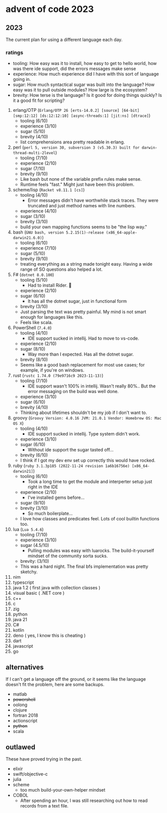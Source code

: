 # advent of code 2023

## 2023

The current plan for using a different language each day.

### ratings

- tooling: How easy was it to install, how easy to get to hello world, how was there ide support, did the errors messages make sense
- experience: How much experience did I have with this sort of language going in.
- sugar: How much syntactical sugar was built into the language? How easy was it to pull outside modules? How large is the ecosystem?
- brevity: How terse is the language? Is it good for doing things quickly? Is it a good fit for scripting?

1. erlang/OTP (`Erlang/OTP 26 [erts-14.0.2] [source] [64-bit] [smp:12:12] [ds:12:12:10] [async-threads:1] [jit:ns] [dtrace]`)
   - tooling (6/10)
   - experience (3/10)
   - sugar (5/10)
   - brevity (4/10)
   - list comprehensions area pretty readable in erlang.
2. perl (`perl 5, version 30, subversion 3 (v5.30.3) built for darwin-thread-multi-2level`)
   - tooling (7/10)
   - experience (2/10)
   - sugar (7/10)
   - brevity (9/10)
   - Like bash but none of the variable prefix rules make sense.
   - Runtime feels "fast." Might just have been this problem.
3. scheme/lisp (`Racket v8.11.1 [cs]`)
   - tooling (4/10)
     - Error messages didn't have worthwhile stack traces. They were truncated and just method names with line numbers.
   - experience (4/10)
   - sugar (3/10)
   - brevity (3/10)
   - build your own mapping functions seems to be "the lisp way."
4. bash (`GNU bash, version 5.2.15(1)-release (x86_64-apple-darwin21.6.0)`)
   - tooling (6/10)
   - experience (7/10)
   - sugar (5/10)
   - brevity (9/10)
   - treating everything as a string made tonight easy. Having a wide range of SO questions also helped a lot.
5. F# (`dotnet 8.0.100`)
   - tooling (5/10)
     - Had to install Rider. :shrug:
   - experience (2/10)
   - sugar (6/10)
     - It has all the dotnet sugar, just in functional form
   - brevity (3/10)
   - Just parsing the text was pretty painful. My mind is not smart enough for languages like this.
   - Feels like scala.
6. PowerShell (`7.4.0`)
   - tooling (4/10)
     - IDE support sucked in intellij. Had to move to vs-code.
   - experience (2/10)
   - sugar (8/10)
     - Way more than I expected. Has all the dotnet sugar.
   - brevity (8/10)
   - Seems like a good bash replacement for most use cases; for example, if you're on windows.
7. rust (`rustc 1.74.0 (79e9716c9 2023-11-13)`)
   - tooling (7/10)
      - IDE support wasn't 100% in intellij. Wasn't really 80%.. But the error messaging on the build was well done.
   - experience (3/10)
   - sugar (6/10)
   - brevity (4/10)
   - Thinking about lifetimes shouldn't be my job if I don't want to.
8. groovy (`Groovy Version: 4.0.16 JVM: 21.0.1 Vendor: Homebrew OS: Mac OS X`)
   - tooling (4/10)
      - IDE support sucked in intellij. Type system didn't work.
   - experience (3/10)
   - sugar (6/10)
      - Without ide support the sugar tasted off...
   - brevity (6/10)
   - I think if I got my dev env set up correctly this would have rocked.
9. ruby (`ruby 3.1.3p185 (2022-11-24 revision 1a6b16756e) [x86_64-darwin21]`)
   - tooling (6/10)
      - Took a long time to get the module and interperter setup just right in the IDE
   - experience (2/10)
     - I've installed gems before...
   - sugar (9/10)
   - brevity (3/10)
     - So much boilerplate...
   - I love how classes and predicates feel. Lots of cool builtin functions too.
10. lua (`Lua 5.4.6`)
    - tooling (7/10)
    - experience (3/10)
    - sugar (4.5/10)
      - Pulling modules was easy with luarocks. The build-it-yourself mindset of the community sorta sucks.
    - brevity: (3/10)
    - This was a hard night. The final bfs implementation was pretty sketchy.
11. nim
12. typescript
13. java 1.2 ( first java with collection classes )
14. visual basic ( .NET core )
15. c++
16. c
17. zig
18. python
19. java 21
20. C#
21. kotlin
22. deno ( yes, I know this is cheating )
23. dart
24. javascript
25. go

## alternatives

If I can't get a language off the ground, or it seems like the language doesn't fit the problem, here are some backups.

- matlab
- ~~powershell~~
- oolong
- clojure
- fortran 2018
- actionscript
- ~~python~~
- scala

## outlawed

These have proved trying in the past.

- elixir
- swift/objective-c
- julia
- scheme 
  - too much build-your-own-helper mindset
- COBOL
  - After spending an hour, I was still researching out how to read records from a text file.